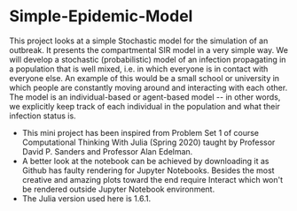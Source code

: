# Simple-Epidemic-Model
This project looks at a simple Stochastic model for the simulation of an outbreak. It presents the compartmental SIR model in a very simple way.
We will develop a stochastic (probabilistic) model of an infection propagating in a population that is well mixed, i.e. in which everyone is in contact with everyone else. An example of this would be a small school or university in which people are constantly moving around and interacting with each other.
The model is an individual-based or agent-based model -- in other words, we explicitly keep track of each individual in the population and what their infection status is.
- This mini project has been inspired from Problem Set 1 of course Computational Thinking With Julia (Spring 2020) taught by Professor David P. Sanders and Professor Alan Edelman.
- A better look at the notebook can be achieved by downloading it as Github has faulty rendering for Jupyter Notebooks. Besides the most creative and amazing plots toward the end require Interact which won't be rendered outside Jupyter Notebook environment.
- The Julia version used here is 1.6.1.
